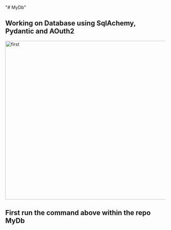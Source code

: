 "# MyDb"

## Working on Database using SqlAchemy, Pydantic and AOuth2

<img width="876" height="499" alt="first" src="https://github.com/user-attachments/assets/adc158cb-9964-4dd1-9395-2cf7933a331b" />

## First run the command above within the repo MyDb

